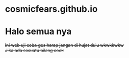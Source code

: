 # cosmicfears.github.io 

<h1>Halo semua nya </h1>
<head>
<del>
 <p>Ini web uji coba ges harap jangan di hujat dulu wkwkkwkw
  <br>Jika ada sesuatu bilang coek </p>
</del>
</head>
